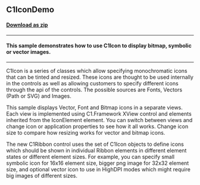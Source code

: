 ## C1IconDemo
#### [Download as zip](https://grapecity.github.io/DownGit/#/home?url=https://github.com/GrapeCity/ComponentOne-WinForms-Samples/tree/master/Core\C1.Win\CS\C1IconDemo)
____
#### This sample demonstrates how to use C1Icon to display bitmap, symbolic or vector images.
____
C1Icon is a series of classes which allow specifying monochromatic icons that can be tinted and resized. 
These icons are thought to be used internally in the controls as well as allowing customers to specify different icons through the api of the controls. 
The possible sources are Fonts, Vectors (Path or SVG) and Images.

This sample displays Vector, Font and Bitmap icons in a separate views. Each view is implemented using C1.Framework XView control and elements inherited 
from the IconElement element. You can switch between views and change icon or application properties to see how it all works. 
Change icon size to compare how resizing works for vector and bitmap icons.

The new C1Ribbon control uses the set of C1Icon objects to define icons which should be shown in individual Ribbon elements in different element states or different element sizes. 
For example, you can specify small symbolic icon for 16x16 element size, bigger png image for 32x32 element size, 
and optional vector icon to use in HighDPI modes which might require big images of different sizes.
